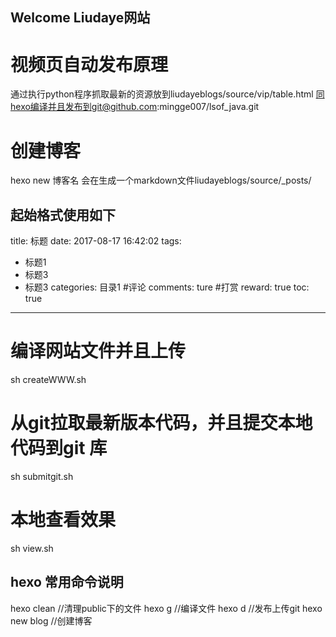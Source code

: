 ## Welcome Liudaye网站

# 视频页自动发布原理
通过执行python程序抓取最新的资源放到liudayeblogs/source/vip/table.html
同hexo编译并且发布到git@github.com:mingge007/lsof_java.git

# 创建博客
hexo new 博客名 
会在生成一个markdown文件liudayeblogs/source/_posts/

起始格式使用如下
---
title: 标题
date: 2017-08-17 16:42:02
tags:
- 标题1
- 标题3
- 标题3
categories: 目录1
#评论
comments: ture
#打赏
reward: true
toc: true
---


# 编译网站文件并且上传
sh createWWW.sh

# 从git拉取最新版本代码，并且提交本地代码到git 库
sh submitgit.sh

# 本地查看效果
sh view.sh

## hexo 常用命令说明
hexo clean //清理public下的文件
hexo g //编译文件
hexo d //发布上传git
hexo new blog //创建博客
